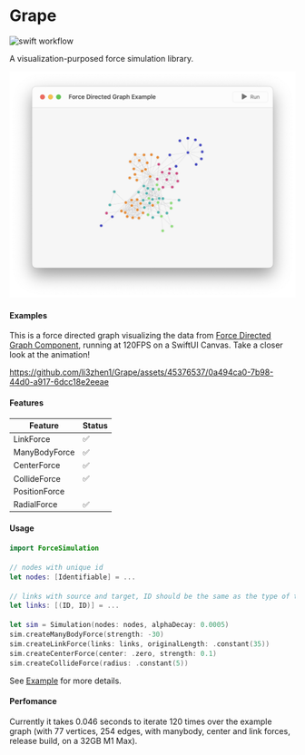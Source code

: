 # Grape

![swift workflow](https://github.com/li3zhen1/Grape/actions/workflows/swift.yml/badge.svg)


A visualization-purposed force simulation library.




![Force Directed Graph](./Assets/ForceDirectedGraph.png)


#### Examples

This is a force directed graph visualizing the data from [Force Directed Graph Component](https://observablehq.com/@d3/force-directed-graph-component), running at 120FPS on a SwiftUI Canvas. Take a closer look at the animation! 

https://github.com/li3zhen1/Grape/assets/45376537/0a494ca0-7b98-44d0-a917-6dcc18e2eeae




#### Features

| Feature | Status |
| --- | --- |
| LinkForce | ✅ |
| ManyBodyForce | ✅ |
| CenterForce | ✅ |
| CollideForce | ✅ |
| PositionForce |  |
| RadialForce | ✅ |


#### Usage

```swift
import ForceSimulation

// nodes with unique id
let nodes: [Identifiable] = ... 

// links with source and target, ID should be the same as the type of the id
let links: [(ID, ID)] = ... 

let sim = Simulation(nodes: nodes, alphaDecay: 0.0005)
sim.createManyBodyForce(strength: -30)
sim.createLinkForce(links: links, originalLength: .constant(35))
sim.createCenterForce(center: .zero, strength: 0.1)
sim.createCollideForce(radius: .constant(5))

```

See [Example](https://github.com/li3zhen1/Grape/tree/main/Examples/GrapeView) for more details.

#### Perfomance

Currently it takes 0.046 seconds to iterate 120 times over the example graph (with 77 vertices, 254 edges, with manybody, center and link forces, release build, on a 32GB M1 Max).
